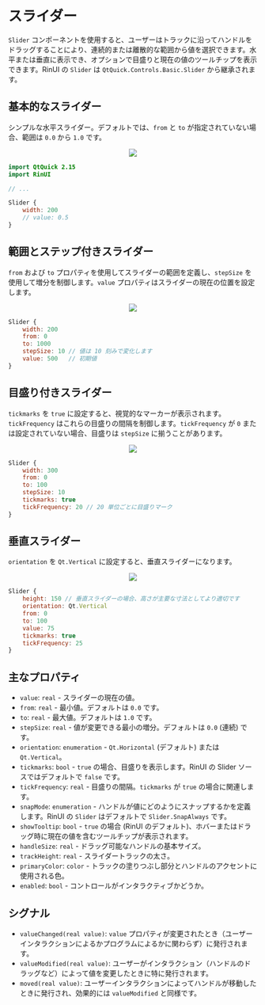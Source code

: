 # スライダー

`Slider` コンポーネントを使用すると、ユーザーはトラックに沿ってハンドルをドラッグすることにより、連続的または離散的な範囲から値を選択できます。水平または垂直に表示でき、オプションで目盛りと現在の値のツールチップを表示できます。RinUI の `Slider` は `QtQuick.Controls.Basic.Slider` から継承されます。

## 基本的なスライダー

シンプルな水平スライダー。デフォルトでは、`from` と `to` が指定されていない場合、範囲は `0.0` から `1.0` です。

<div align="center">
  <img src="/assets/images/BasicInput/Slider/slider-basic.png"> <!-- Placeholder: 画像パスは確認または作成が必要です -->
</div>

```qml
import QtQuick 2.15
import RinUI

// ...

Slider {
    width: 200
    // value: 0.5 
}
```

## 範囲とステップ付きスライダー

`from` および `to` プロパティを使用してスライダーの範囲を定義し、`stepSize` を使用して増分を制御します。`value` プロパティはスライダーの現在の位置を設定します。

<div align="center">
  <img src="/assets/images/BasicInput/Slider/slider-range.png"> <!-- Placeholder: 画像パスは確認または作成が必要です -->
</div>

```qml
Slider {
    width: 200
    from: 0
    to: 1000
    stepSize: 10 // 値は 10 刻みで変化します
    value: 500   // 初期値
}
```

## 目盛り付きスライダー

`tickmarks` を `true` に設定すると、視覚的なマーカーが表示されます。`tickFrequency` はこれらの目盛りの間隔を制御します。`tickFrequency` が `0` または設定されていない場合、目盛りは `stepSize` に揃うことがあります。

<div align="center">
  <img src="/assets/images/BasicInput/Slider/slider-ticks.png"> <!-- Placeholder: 画像パスは確認または作成が必要です -->
</div>

```qml
Slider {
    width: 300
    from: 0
    to: 100
    stepSize: 10     
    tickmarks: true
    tickFrequency: 20 // 20 単位ごとに目盛りマーク
}
```

## 垂直スライダー

`orientation` を `Qt.Vertical` に設定すると、垂直スライダーになります。

<div align="center">
  <img src="/assets/images/BasicInput/Slider/slider-vertical.png"> <!-- Placeholder: 画像パスは確認または作成が必要です -->
</div>

```qml
Slider {
    height: 150 // 垂直スライダーの場合、高さが主要な寸法としてより適切です
    orientation: Qt.Vertical
    from: 0
    to: 100
    value: 75
    tickmarks: true
    tickFrequency: 25
}
```

## 主なプロパティ

*   `value`: `real` - スライダーの現在の値。
*   `from`: `real` - 最小値。デフォルトは `0.0` です。
*   `to`: `real` - 最大値。デフォルトは `1.0` です。
*   `stepSize`: `real` - 値が変更できる最小の増分。デフォルトは `0.0` (連続) です。
*   `orientation`: `enumeration` - `Qt.Horizontal` (デフォルト) または `Qt.Vertical`。
*   `tickmarks`: `bool` - `true` の場合、目盛りを表示します。RinUI の Slider ソースではデフォルトで `false` です。
*   `tickFrequency`: `real` - 目盛りの間隔。`tickmarks` が `true` の場合に関連します。
*   `snapMode`: `enumeration` - ハンドルが値にどのようにスナップするかを定義します。RinUI の `Slider` はデフォルトで `Slider.SnapAlways` です。
*   `showTooltip`: `bool` - `true` の場合 (RinUI のデフォルト)、ホバーまたはドラッグ時に現在の値を含むツールチップが表示されます。
*   `handleSize`: `real` - ドラッグ可能なハンドルの基本サイズ。
*   `trackHeight`: `real` - スライダートラックの太さ。
*   `primaryColor`: `color` - トラックの塗りつぶし部分とハンドルのアクセントに使用される色。
*   `enabled`: `bool` - コントロールがインタラクティブかどうか。

## シグナル

*   `valueChanged(real value)`: `value` プロパティが変更されたとき（ユーザーインタラクションによるかプログラムによるかに関わらず）に発行されます。
*   `valueModified(real value)`: ユーザーがインタラクション（ハンドルのドラッグなど）によって値を変更したときに特に発行されます。
*   `moved(real value)`: ユーザーインタラクションによってハンドルが移動したときに発行され、効果的には `valueModified` と同様です。

```
